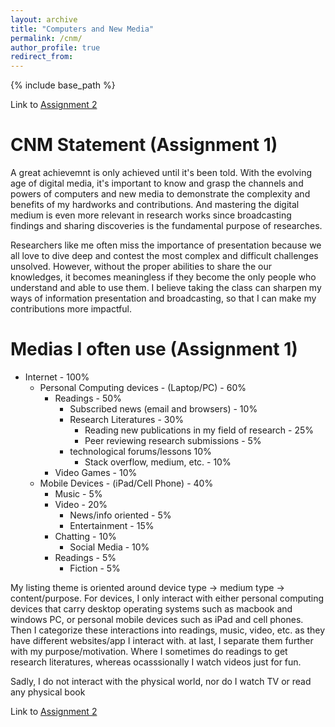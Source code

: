 ```yaml
---
layout: archive
title: "Computers and New Media"
permalink: /cnm/
author_profile: true
redirect_from:
---
```


{% include base_path %}


Link to [Assignment 2](../cnm2)

CNM Statement (Assignment 1)
======
A great achievemnt is only achieved until it's been told. With the evolving age of digital media, it's important to know and grasp the channels and powers of computers and new media to demonstrate the complexity and benefits of my hardworks and contributions. And mastering the digital medium is even more relevant in research works since broadcasting findings and sharing discoveries is the fundamental purpose of researches.

Researchers like me often miss the importance of presentation because we all love to dive deep and contest the most complex and difficult challenges unsolved. However, without the proper abilities to share the our knowledges, it becomes meaningless if they become the only people who understand and able to use them. I believe taking the class can sharpen my ways of information presentation and broadcasting, so that I can make my contributions more impactful. 

Medias I often use (Assignment 1)
======
* Internet - 100%
  * Personal Computing devices - (Laptop/PC) - 60%
    * Readings - 50%
      * Subscribed news (email and browsers) - 10%
      * Research Literatures - 30%
        * Reading new publications in my field of research - 25%
        * Peer reviewing research submissions - 5%
      * technological forums/lessons 10%
        * Stack overflow, medium, etc. - 10%
    *  Video Games - 10%
  * Mobile Devices - (iPad/Cell Phone) - 40%
    * Music - 5%
    * Video - 20%
      * News/info oriented - 5%
      * Entertainment - 15%
    * Chatting - 10%
      * Social Media - 10%
    * Readings - 5%
      * Fiction - 5%

My listing theme is oriented around device type -> medium type -> content/purpose. For devices, I only interact with either personal computing devices that carry desktop operating systems such as macbook and windows PC, or personal mobile devices such as iPad and cell phones. Then I categorize these interactions into readings, music, video, etc. as they have different websites/app I interact with. at last, I separate them further with my purpose/motivation. Where I sometimes do readings to get research literatures, whereas ocasssionally I watch videos just for fun. 

Sadly, I do not interact with the physical world, nor do I watch TV or read any physical book


Link to [Assignment 2](../cnm2)